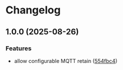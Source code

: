 # Changelog

## 1.0.0 (2025-08-26)


### Features

* allow configurable MQTT retain ([554fbc4](https://github.com/xtimmy86x/mqtt-s7-connector/commit/554fbc41918a89ebe9e4d444fd7a6dcfd857cb04))
